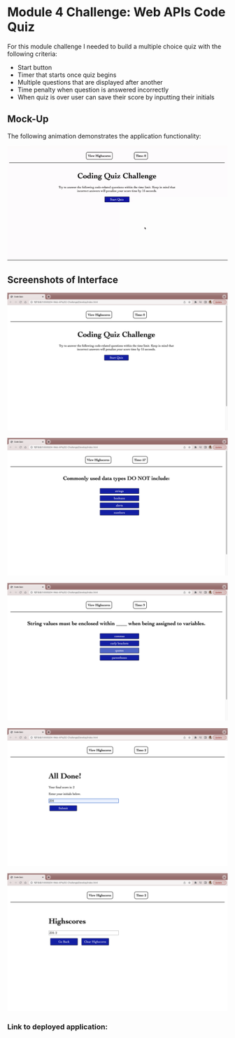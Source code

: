 # Module 4 Challenge: Web APIs Code Quiz 

For this module challenge I needed to build a multiple choice quiz with the following criteria: 
* Start button 
* Timer that starts once quiz begins 
* Multiple questions that are displayed after another 
* Time penalty when question is answered incorrectly 
* When quiz is over user can save their score by inputting their initials 

## Mock-Up 

The following animation demonstrates the application functionality: 

![code quiz webpage animation](./assets/images/codequiz.gif)

## Screenshots of Interface 

![screenshot of first page](./assets/images/code-quiz1.png) 

![screenshot of question 1](./assets/images/code-quiz2.png)

![screenshot of questions](./assets/images/code-quiz3.png)

![screenshot of end of quiz](./assets/images/code-quiz4.png)

![screenshot of scoreboard](./assets/images/code-quiz5.png)

### Link to deployed application: 

